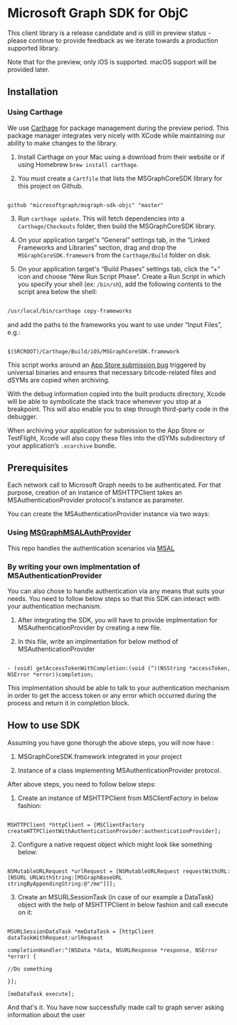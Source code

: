 
# Microsoft Graph SDK for ObjC


This client library is a release candidate and is still in preview status - please continue to provide feedback as we iterate towards a production supported library.



Note that for the preview, only iOS is supported. macOS support will be provided later.



## Installation



### Using Carthage



We use [Carthage](https://github.com/Carthage/Carthage) for package management during the preview period. This package manager integrates very nicely with XCode while maintaining our ability to make changes to the library.



1. Install Carthage on your Mac using a download from their website or if using Homebrew `brew install carthage`.

2. You must create a `Cartfile` that lists the MSGraphCoreSDK library for this project on Github.



```

github "microsoftgraph/msgraph-sdk-objc" "master"

```



3. Run `carthage update`. This will fetch dependencies into a `Carthage/Checkouts` folder, then build the MSGraphCoreSDK library.

4. On your application target's “General” settings tab, in the “Linked Frameworks and Libraries” section, drag and drop the `MSGraphCoreSDK.framework` from the `Carthage/Build` folder on disk.

5. On your application target's “Build Phases” settings tab, click the “+” icon and choose “New Run Script Phase”. Create a Run Script in which you specify your shell (ex: `/bin/sh`), add the following contents to the script area below the shell:



```sh

/usr/local/bin/carthage copy-frameworks

```



and add the paths to the frameworks you want to use under “Input Files”, e.g.:



```

$(SRCROOT)/Carthage/Build/iOS/MSGraphCoreSDK.framework

```

This script works around an [App Store submission bug](http://www.openradar.me/radar?id=6409498411401216) triggered by universal binaries and ensures that necessary bitcode-related files and dSYMs are copied when archiving.



With the debug information copied into the built products directory, Xcode will be able to symbolicate the stack trace whenever you stop at a breakpoint. This will also enable you to step through third-party code in the debugger.



When archiving your application for submission to the App Store or TestFlight, Xcode will also copy these files into the dSYMs subdirectory of your application’s `.xcarchive` bundle.



## Prerequisites

Each network call to Microsoft Graph needs to be authenticated. For that purpose, creation of an instance of MSHTTPClient takes an MSAuthenticationProvider protocol's instance as parameter.

You can create the MSAuthenticationProvider instance via two ways:

### Using [MSGraphMSALAuthProvider](https://github.com/microsoftgraph/msgraph-sdk-objc-auth)

This repo handles the authentication scenarios via [MSAL](https://github.com/AzureAD/microsoft-authentication-library-for-objc)

### By writing your own implmentation of MSAuthenticationProvider

You can also chose to handle authentication via any means that suits your needs. You need to follow below steps so that this SDK can interact with your authentication mechanism.

1. After integrating the SDK, you will have to provide implmentation for MSAuthenticationProvider by creating a new file.

2. In this file, write an implmentation for below method of MSAuthenticationProvider

```

- (void) getAccessTokenWithCompletion:(void (^)(NSString *accessToken, NSError *error))completion;

```

This implmentation should be able to talk to your authentication mechanism in order to get the access token or any error which occurred during the process and return it in completion block.

## How to use SDK



Assuming you have gone thorugh the above steps, you will now have :



1. MSGraphCoreSDK.framework integrated in your project



2. Instance of a class implementing MSAuthenticationProvider protocol.



After above steps, you need to follow below steps:



1. Create an instance of MSHTTPClient from MSClientFactory in below fashion:

```

MSHTTPClient *httpClient = [MSClientFactory createHTTPClientWithAuthenticationProvider:authenticationProvider];

```

2. Configure a native request object which might look like something below:

```

NSMutableURLRequest *urlRequest = [NSMutableURLRequest requestWithURL:[NSURL URLWithString:[MSGraphBaseURL stringByAppendingString:@"/me"]]];

```

3. Create an MSURLSessionTask (in case of our example a DataTask) object with the help of MSHTTPClient in below fashion and call execute on it:

```

MSURLSessionDataTask *meDataTask = [httpClient dataTaskWithRequest:urlRequest

completionHandler:^(NSData *data, NSURLResponse *response, NSError *error) {

//Do something

}];

[meDataTask execute];

```



And that's it. You have now successfully made call to graph server asking information about the user

